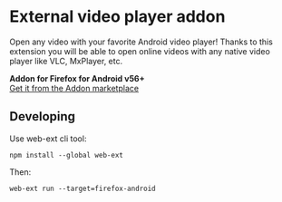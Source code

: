 # External video player addon

Open any video with your favorite Android video player! Thanks to this extension you will be able to open online videos with any native video player like VLC, MxPlayer, etc.

**Addon for Firefox for Android v56+**    
[Get it from the Addon marketplace](https://addons.mozilla.org/en-US/android/addon/external-video-player/)


## Developing

Use web-ext cli tool:

```
npm install --global web-ext
```

Then:

```
web-ext run --target=firefox-android
```

